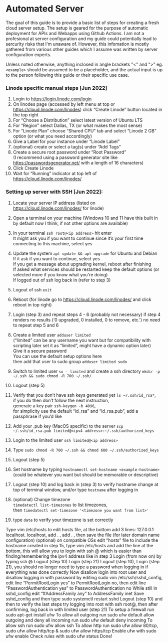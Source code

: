 # Automated Server
The goal of this guide is to provide a basic list of steps for creating a fresh cloud server setup. The setup is geared for the purpose of automatic deployment for APIs and Webapps using Github Actions. I am not a profesional at server configuration and my guide could potentially lead to sercurity risks that I'm unaware of. However, this infomation is mostly gathered from various other guides which I assume was written by server configuration experts.

Unless noted otherwise, anything inclosed in angle brackets "<" and ">" eg. `<example>` should be assumed to be a placeholder, and the actual input is up to the person following this guide or their specific use case.

### Linode specific manual steps [Jun 2022]
1. Login to https://login.linode.com/login
2. On linodes page (accessed by left menu at top or https://cloud.linode.com/linodes) click “Create Linode” button located in the top right
3. For “Choose a Distribution” select latest version of Ubuntu LTS
4. For “Region” select Dallas, TX (or what makes the most sense)
5. For “Linode Plan” choose “Shared CPU” tab and select “Linode 2 GB” option (or what you need accordingly)
6. Give a Label for your instance under “Linode Label”
7. (optional) create or select a tag(s) under “Add Tags”
8. Create a secure root password under “Root Password”  
   (I recommend using a password generator site like https://passwordsgenerator.net/ with a length of 16 characters)
9. Click Create Linode
10. Wait for “Running” indicator at top left of https://cloud.linode.com/linodes/<linode-id>
### Setting up server with SSH [Jun 2022]:
1. Locate your server IP address (listed on https://cloud.linode.com/linodes/<linode-id> for linode)
2. Open a terminal on your machine (Windows 10 and 11 have this built in by default now I think, if not other options are available)
3. In your terminal `ssh root@<ip address>` hit enter  
  It might ask you if you want to continue since it’s your first time connecting to this machine, select yes
4. Update the system `apt update && apt upgrade` for Ubuntu and Debian  
If it ask if you want to continue, select yes  
If you get a message about upgrading kernel, reboot after finishing  
If asked what services should be restarted keep the default options (or selected more if you know what you're doing)  
If logged out of ssh log back in (refer to step 3)
5. Logout of ssh `exit`
6. Reboot (for linode go to https://cloud.linode.com/linodes/<linode-id> and click reboot in top right)
7. Login (step 3) and repeat steps 4 - 6 (probably not necessary) if step 4 renders no results (‘0 upgraded, 0 installed, 0 to remove, etc.’) no need to repeat step 5 and 6
8. Create a limited user `adduser limited`  
  (“limited” can be any username you want but for compatibility with scripting later set it as “limited”, might have a dynamic option later)  
  Give it a secure password  
  You can use the default setup options here  
  then add that user to sudo group `adduser limited sudo`
9. Switch to limited user `su - limited` and create a ssh directory `mkdir -p ~/.ssh && sudo chmod -R 700 ~/.ssh/`
10. Logout (step 5)
11. Verify that you don’t have ssh keys generated yet `ls ~/.ssh/id_rsa*`,  
  if you do then don’t follow the next instruction,  
  generate a key pair `ssh-keygen -b 4096`,  
  for simplicity use the default “id_rsa” and “id_rsa.pub”, add a passphrase if you’d like
12. Add your .pub key (MacOS specific) to the server `scp ~/.ssh/id_rsa.pub limited@<ipv4 address>:~/.ssh/authorized_keys`
13. Login to the limited user `ssh limited@<ip address>`
14. Type `sudo chmod -R 700 ~/.ssh && chmod 600 ~/.ssh/authorized_keys`
15. Logout (step 5)


8. Set hostname by typing `hostnamectl set-hostname <example-hostname>` (could be whatever you want but should be memorable or descriptive)
9. Logout (step 10) and log back in (step 3) to verify hostname change at top of terminal window, and/or type `hostname` after logging in
10. (optional) Change timezone  
  `timedatectl list-timezones` to list timezones,  
  then `timedatectl set-timezone '<timezone you want from list>'`
11. type `date` to verify your timezone is set correctly
  

Type vim /etc/hosts to edit hosts file, at the bottom add 3 lines:  127.0.0.1 localhost.<your domain name> localhost, add 
<ipv4 address> <your hostname>.<your domain name> <your hostname>, add <ipv6 address> <your hostname>.<your domain name> <your hostname>,
then save the file (for later domain name configuration)
(optional) on compatible OSs edit “hosts” file to include the hostname created in step 15, type vim /etc/hosts and add the line <ipv4 server address> <hostname> at the bottom, this will allow you to login with ssh <username>@<hostname> which is easier than finding/remembering the ipv4 address like in step 3
Login (from now on) by typing ssh <username>@<hostname>
Logout (step 10)
Login (step 21)
Logout (step 10), Login (step 21), you should no longer need to type a password when logging in if everything was done correctly
Now disallow login into root user and disallow logging in with password by editing sudo vim /etc/ssh/sshd_config, edit line “PermitRootLogin yes” to PermitRootLogin no, then edit line “PasswordAuthentication yes” to PasswordAuthentication no
While still in sshd_config edit “#AddressFamily any” to AddressFamily inet
Save sshd_config and then type sudo systemctl restart sshd 
Logout (step 10) and then to verify the last steps try logging into root with ssh root@<hostname>, then after confirming, log back in with limited user (step 21)
To setup a firewall run sudo apt-get install ufw
To allow all outgoing run sudo ufw default allow outgoing and deny all incoming run sudo ufw default deny incoming
To allow ssh run sudo ufw allow ssh
To allow http run  sudo ufw allow 80/tcp,  sudo ufw allow http/tcp & sudo ufw allow https/tcp
Enable ufw with sudo ufw enable
Check rules with sudo ufw status
Done!

